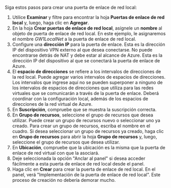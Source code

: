 Siga estos pasos para crear una puerta de enlace de red local:

1. Utilice **Examinar** y filtre para encontrar la hoja **Puertas de enlace de red local** y, luego, haga clic en **Agregar**.
2. En la hoja **Crear puertas de enlace de red local**, asígnele un **nombre** al objeto de puerta de enlace de red local. En este ejemplo, le asignaremos el nombre *GW1LocalNet* a la puerta de enlace de red local.
3. Configure una **dirección IP** para la puerta de enlace. Esta es la dirección IP del dispositivo VPN externo al que desea conectarse. No puede encontrarse detrás de NAT y debe estar al alcance de Azure. Esta es la dirección IP del dispositivo al que se conectará la puerta de enlace de Azure.
4. El **espacio de direcciones** se refiere a los intervalos de direcciones de la red local. Puede agregar varios intervalos de espacios de direcciones. Los intervalos que ingrese aquí no se pueden superponer a ninguno de los intervalos de espacios de direcciones que utiliza para las redes virtuales que se comunicarán a través de la puerta de enlace. Deberá coordinar con la configuración local, además de los espacios de direcciones de la red virtual de Azure. 
5. En **Suscripción**, compruebe que se muestra la suscripción correcta.
6. En **Grupo de recursos**, seleccione el grupo de recursos que desea utilizar. Puede crear un grupo de recursos nuevo o seleccionar uno ya creado. Para crear un grupo de recursos, escriba el nombre en el cuadro. Si desea seleccionar un grupo de recursos ya creado, haga clic en **Grupo de recursos** para abrir la hoja **Grupo de recursos** y, luego, seleccione el grupo de recursos que desea utilizar.
7. En **Ubicación**, compruebe que la ubicación es la misma que la puerta de enlace de red virtual con que la asociará.
8. Deje seleccionada la opción "Anclar al panel" si desea acceder fácilmente a esta puerta de enlace de red local desde el panel.
9. Haga clic en **Crear** para crear la puerta de enlace de red local. En el panel, verá "Implementación de la puerta de enlace de red local". Este proceso de creación no debería demorar mucho.

<!---HONumber=AcomDC_0107_2016-->